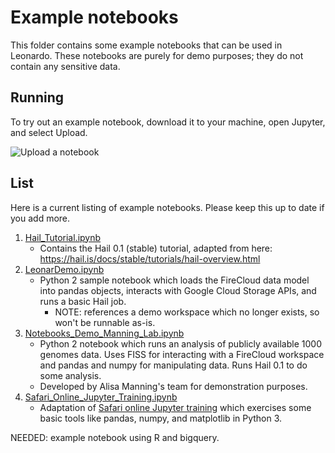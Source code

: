 # Example notebooks

This folder contains some example notebooks that can be used in Leonardo. These notebooks are purely for demo purposes; they do not contain any sensitive data.

## Running

To try out an example notebook, download it to your machine, open Jupyter, and select Upload.

![Upload a notebook](https://github.com/DataBiosphere/leonardo/tree/develop/example-notebooks/upload.png)

## List

Here is a current listing of example notebooks. Please keep this up to date if you add more.

1. [Hail_Tutorial.ipynb](https://github.com/DataBiosphere/leonardo/tree/develop/example-notebooks/Hail_Tutorial.ipynb)
   - Contains the Hail 0.1 (stable) tutorial, adapted from here: https://hail.is/docs/stable/tutorials/hail-overview.html
2. [LeonarDemo.ipynb](https://github.com/DataBiosphere/leonardo/tree/develop/example-notebooks/LeonarDemo.ipynb)
   - Python 2 sample notebook which loads the FireCloud data model into pandas objects, interacts with Google Cloud Storage APIs, and runs a basic Hail job.
      - NOTE: references a demo workspace which no longer exists, so won't be runnable as-is.
3. [Notebooks_Demo_Manning_Lab.ipynb](https://github.com/DataBiosphere/leonardo/tree/develop/example-notebooks/Notebooks_Demo_Manning_Lab.ipynb)
   - Python 2 notebook which runs an analysis of publicly available 1000 genomes data. Uses FISS for interacting with a FireCloud workspace and pandas and numpy for manipulating data. Runs Hail 0.1 to do some analysis.
   - Developed by Alisa Manning's team for demonstration purposes.
4. [Safari_Online_Jupyter_Training.ipynb](https://github.com/DataBiosphere/leonardo/tree/develop/example-notebooks/Safari_Online_Jupyter_Training.ipynb)
   - Adaptation of [Safari online Jupyter training](https://www.safaribooksonline.com/public/online-training-jupyter/) which exercises some basic tools like pandas, numpy, and matplotlib in Python 3. 

NEEDED: example notebook using R and bigquery.
